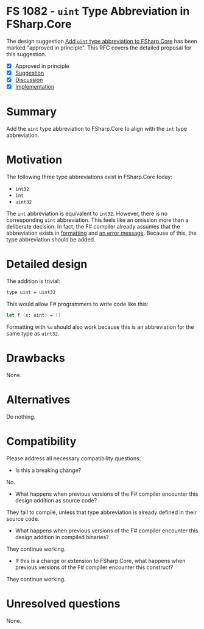 # FS 1082 - `uint` Type Abbreviation in FSharp.Core

The design suggestion [Add `uint` type abbreviation to FSharp.Core](https://github.com/fsharp/fslang-suggestions/issues/818) has been marked "approved in principle".
This RFC covers the detailed proposal for this suggestion.

* [x] Approved in principle
* [x] [Suggestion](https://github.com/fsharp/fslang-suggestions/issues/818)
* [x] [Discussion](https://github.com/fsharp/fslang-design/issues/423)
* [x] [Implementation](https://github.com/dotnet/fsharp/pull/8185)

# Summary

Add the `uint` type abbreviation to FSharp.Core to align with the `int` type abbreviation.

# Motivation

The following three type abbreviations exist in FSharp.Core today:

* `int32`
* `int`
* `uint32`

The `int` abbreviation is equivalent to `int32`. However, there is no corresponding `uint` abbreviation. This feels like an omission more than a deliberate decision. In fact, the F# compiler already assumes that the abbreviation exists in [formatting](https://github.com/dotnet/fsharp/blob/master/src/utils/sformat.fs#L147) and [an error message](https://github.com/dotnet/fsharp/blob/master/src/fsharp/FSComp.txt#L790). Because of this, the type abbreviation should be added.

# Detailed design

The addition is trivial:

```diff
type uint = uint32
```

This would allow F# programmers to write code like this:

```fsharp
let f (x: uint) = ()
```

Formatting with `%u` should also work because this is an abbreviation for the same type as `uint32`.

# Drawbacks

None.

# Alternatives

Do nothing.

# Compatibility

Please address all necessary compatibility questions:

* Is this a breaking change?

No.

* What happens when previous versions of the F# compiler encounter this design addition as source code?

They fail to compile, unless that type abbreviation is already defined in their source code.

* What happens when previous versions of the F# compiler encounter this design addition in compiled binaries?

They continue working.

* If this is a change or extension to FSharp.Core, what happens when previous versions of the F# compiler encounter this construct?

They continue working.

# Unresolved questions

None.
